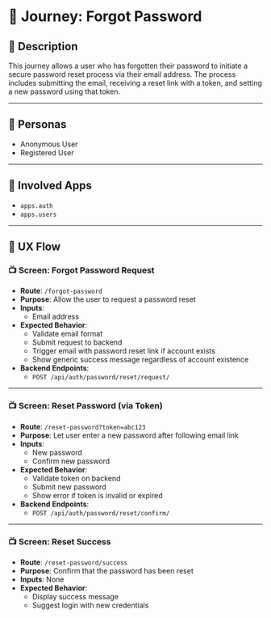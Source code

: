

# 📝 Journey: Forgot Password

## 📌 Description

This journey allows a user who has forgotten their password to initiate a secure password reset process via their email address. The process includes submitting the email, receiving a reset link with a token, and setting a new password using that token.

---

## 👥 Personas

- Anonymous User
- Registered User

---

## 🧩 Involved Apps

- `apps.auth`
- `apps.users`

---

## 🧭 UX Flow

### 📺 Screen: Forgot Password Request

- **Route**: `/forgot-password`
- **Purpose**: Allow the user to request a password reset
- **Inputs**:
  - Email address
- **Expected Behavior**:
  - Validate email format
  - Submit request to backend
  - Trigger email with password reset link if account exists
  - Show generic success message regardless of account existence
- **Backend Endpoints**:
  - `POST /api/auth/password/reset/request/`

---

### 📺 Screen: Reset Password (via Token)

- **Route**: `/reset-password?token=abc123`
- **Purpose**: Let user enter a new password after following email link
- **Inputs**:
  - New password
  - Confirm new password
- **Expected Behavior**:
  - Validate token on backend
  - Submit new password
  - Show error if token is invalid or expired
- **Backend Endpoints**:
  - `POST /api/auth/password/reset/confirm/`

---

### 📺 Screen: Reset Success

- **Route**: `/reset-password/success`
- **Purpose**: Confirm that the password has been reset
- **Inputs**: None
- **Expected Behavior**:
  - Display success message
  - Suggest login with new credentials
